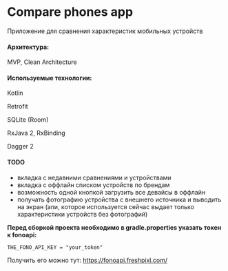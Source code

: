 # Compare phones app

Приложение для сравнения характеристик мобильных устройств


#### Архитектура:
MVP, Clean Architecture


#### Используемые технологии:
Kotlin

Retrofit

SQLite (Room)

RxJava 2, RxBinding

Dagger 2



#### TODO
- вкладка с недавними сравнениями и устройствами
- вкладка с оффлайн списком устройств по брендам
- возможность одной кнопкой загрузить все девайсы в оффлайн
- получать фотографию устройства с внешнего источника и выводить на экран (апи, которое используется сейчас выдает только характеристики устройств без фотографий)



**Перед сборкой проекта необходимо в gradle.properties указать токен к fonoapi:**

```
THE_FONO_API_KEY = "your_token"
```

Получить его можно тут: https://fonoapi.freshpixl.com/
